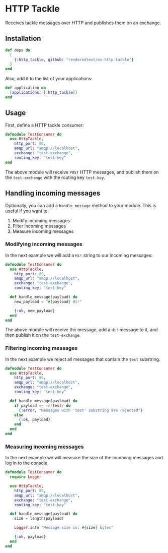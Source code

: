 # HTTP Tackle

Receives tackle messages over HTTP and publishes them on an exchange.

## Installation

``` elixir
def deps do
  [
    {:http_tackle, github: "renderedtext/ex-http-tackle"}
  ]
end
```

Also, add it to the list of your applications:

``` elixir
def application do
  [applications: [:http_tackle]]
end
```

## Usage

First, define a HTTP tackle consumer:

``` elixir
defmodule TestConsumer do
  use HttpTackle,
    http_port: 80,
    amqp_url: "amqp://localhost",
    exchange: "test-exchange",
    routing_key: "test-key"
end
```

The above module will receive `POST` HTTP messages, and publish them on the
`test-exchange` with the routing key `test-key`.

## Handling incoming messages

Optionally, you can add a `handle_message` method to your module. This is useful
if you want to:

1. Modify incoming messages
2. Filter incoming messages
3. Measure incoming messages

### Modifying incoming messages

In the next example we will add a `Hi!` string to our incoming messages:

``` elixir
defmodule TestConsumer do
  use HttpTackle,
    http_port: 80,
    amqp_url: "amqp://localhost",
    exchange: "test-exchange",
    routing_key: "test-key"

  def handle_message(payload) do
    new_payload = "#{payload} Hi!"

    {:ok, new_payload}
  end
end
```

The above module will receive the message, add a `Hi!` message to it, and
then publish it on the `test-exchange`.

### Filtering incoming messages

In the next example we reject all messages that contain the `test` substring.

``` elixir
defmodule TestConsumer do
  use HttpTackle,
    http_port: 80,
    amqp_url: "amqp://localhost",
    exchange: "test-exchange",
    routing_key: "test-key"

  def handle_message(payload) do
    if payload =~ ~r/test/ do
      {:error, "Messages with 'test' substring are rejected"}
    else
      {:ok, payload}
    end
  end
end
```

### Measuring incoming messages

In the next example we will measure the size of the incoming messages and log in
to the console.

``` elixir
defmodule TestConsumer do
  require Logger

  use HttpTackle,
    http_port: 80,
    amqp_url: "amqp://localhost",
    exchange: "test-exchange",
    routing_key: "test-key"

  def handle_message(payload) do
    size = length(payload)

    Logger.info "Message size is: #{size} bytes"

    {:ok, payload}
  end
end
```
